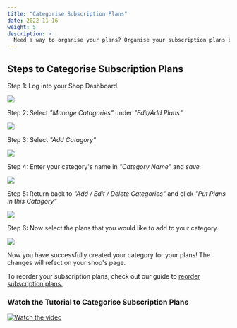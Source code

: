 ```yaml
---
title: "Categorise Subscription Plans"
date: 2022-11-16
weight: 5
description: >
  Need a way to organise your plans? Organise your subscription plans by categorising them by following these steps.
---
```


## Steps to Categorise Subscription Plans

Step 1: Log into your Shop Dashboard.

![](https://subscribie.co.uk/blog/content/images/size/w1000/2022/11/image-27.png)

Step 2: Select *"Manage Catagories"* under *"Edit/Add Plans"*

![](https://subscribie.co.uk/blog/content/images/size/w1000/2022/11/image-67.png)

Step 3: Select *"Add Catagory"*

![](https://subscribie.co.uk/blog/content/images/size/w1000/2022/11/image-68.png)

Step 4: Enter your category's name in *"Category Name"* and *save.*

![](https://subscribie.co.uk/blog/content/images/size/w1000/2022/11/image-73.png)

Step 5: Return back to *"Add / Edit / Delete Categories"* and click *"Put Plans in this Catagory"*

![](https://subscribie.co.uk/blog/content/images/size/w1000/2022/11/image-74.png)

Step 6: Now select the plans that you would like to add to your category.

![](https://subscribie.co.uk/blog/content/images/size/w1000/2022/11/image-75.png)

Now you have successfully created your category for your plans! The changes will refect on your shop's page.

To reorder your subscription plans, check out our guide to [reorder subscription plans.](https://docs.subscribie.co.uk/docs/tasks/reordering-plans/)

### Watch the Tutorial to Categorise Subscription Plans

[![Watch the video](https://github.com/Subscribie/subscribie/assets/30567984/5b32cd9d-ff64-4461-870b-b926726a5d61)](https://youtu.be/0LcV38IlsRI)